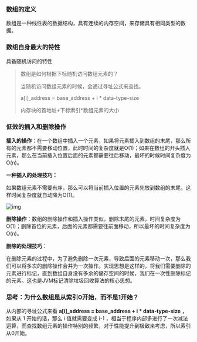 ### 数组的定义

数组是一种线性表的数据结构，具有连续的内存空间，来存储具有相同类型的数据。

### 数组自身最大的特性

具备随机访问的特性

> 数组是如何根据下标随机访问数组元素的？
>
> 当随机访问数组元素的时候，会通过寻址公式来查找。
>
> a[i]_address = base_address + i * data-type-size
>
> 内存块的首地址+下标索引*数组元素的大小

###  低效的插入和删除操作

**插入的操作**：在一个数组中插入一个元素，如果将元素插入到数组的末尾，那么所有的元素都不需要移动位置，此时时间的复杂度就是O(1)；如果在数组的开头插入元素，那么在当前插入位置后面的元素都需要往后移动，最坏的时候时间复杂度为O(n)。

**一种插入的处理技巧：**

如果数组元素不需要有序，那么可以将当前插入位置的元素先放到数组的末尾。这样时间复杂度就自动降为O(1)。

![img](https://static001.geekbang.org/resource/image/3f/dc/3f70b4ad9069ec568a2caaddc231b7dc.jpg)

**删除操作**：数组的删除操作和插入操作类似，删除末尾的元素，时间复杂度为O(1)；删除首位的元素，后面的元素都需要往前面移动，所以最坏的时间复杂度为O(n)。

**删除的处理技巧**：

在删除元素的过程中，为了避免删除一次元素，导致后面的元素移动一次，那么我们可以将多次的删除操作合并为一次操作。实现思想是这样的，将我们需要删除的元素进行标记，直到数组自身没有多余的储存空间的时候，我们在一次性删除标记的元素。这也是JVM标记清除垃圾回收算法的核心思想。 

### 思考：为什么数组是从索引0开始，而不是1开始？

从内部的寻址公式来看 **a[i]_address = base_address + i * data-type-size** ，如果从 1 开始的话，那么 i 值就需要变成 i-1 ，相当于程序内部多进行了一次减法运算，而查找数组元素的操作特别的频繁，对于性能提升到极致来考虑，所以索引从0开始。